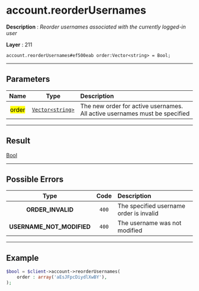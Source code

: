 # account.reorderUsernames

**Description** : *Reorder usernames associated with the currently logged-in user*

**Layer** : 211

```tl
account.reorderUsernames#ef500eab order:Vector<string> = Bool;
```

---

## Parameters

| Name | Type | Description |
| :---: | :---: | :--- |
| <mark>order</mark> | [`Vector<string>`](type/string) | The new order for active usernames. All active usernames must be specified |

---

## Result

[Bool](type/Bool)

---

## Possible Errors

| Type | Code | Description |
| :---: | :---: | :--- |
| **ORDER_INVALID** | `400` | The specified username order is invalid |
| **USERNAME_NOT_MODIFIED** | `400` | The username was not modified |

---

## Example

```php
$bool = $client->account->reorderUsernames(
	order : array('aEsJFpcDiydlXwBY'),
);
```
